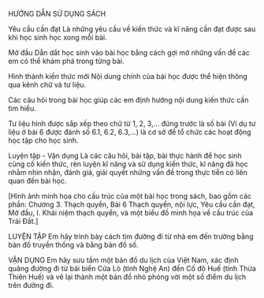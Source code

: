 HƯỚNG DẪN SỬ DỤNG SÁCH

Yêu cầu cần đạt
Là những yêu cầu về kiến thức và kĩ năng cần đạt được sau khi học sinh học xong mỗi bài.

Mở đầu
Dẫn dắt học sinh vào bài học bằng cách gợi mở những vấn đề các em có thể khám phá trong từng bài.

Hình thành kiến thức mới
Nội dung chính của bài học được thể hiện thông qua kênh chữ và tư liệu.

Các câu hỏi trong bài học giúp các em định hướng nội dung kiến thức cần tìm hiểu.

Tư liệu hình được sắp xếp theo chữ từ 1, 2, 3,... đứng trước là số bài (Ví dụ tư liệu ở bài 6 được đánh số 6.1, 6.2, 6.3,...) là cơ sở để tổ chức các hoạt động học tập cho học sinh.

Luyện tập - Vận dụng
Là các câu hỏi, bài tập, bài thực hành để học sinh củng cố kiến thức, rèn luyện kĩ năng và sử dụng kiến thức, kĩ năng đã học nhằm nhìn nhận, đánh giá, giải quyết những vấn đề trong thực tiễn có liên quan đến bài học.

[Hình ảnh minh họa cho cấu trúc của một bài học trong sách, bao gồm các phần: Chương 3. Thạch quyển, Bài 6 Thạch quyển, nội lực, Yêu cầu cần đạt, Mở đầu, I. Khái niệm thạch quyển, và một biểu đồ minh họa về cấu trúc của Trái Đất.]

LUYỆN TẬP
Em hãy trình bày cách tìm đường đi từ nhà em đến trường bằng bản đồ truyền thống và bằng bản đồ số.

VẬN DỤNG
Em hãy sưu tầm một bản đồ du lịch của Việt Nam, xác định quãng đường đi từ bãi biển Cửa Lò (tỉnh Nghệ An) đến Cố đô Huế (tỉnh Thừa Thiên Huế) và vẽ lại thành một bản đồ nhỏ phóng vời một số điểm du lịch trên đường đi.